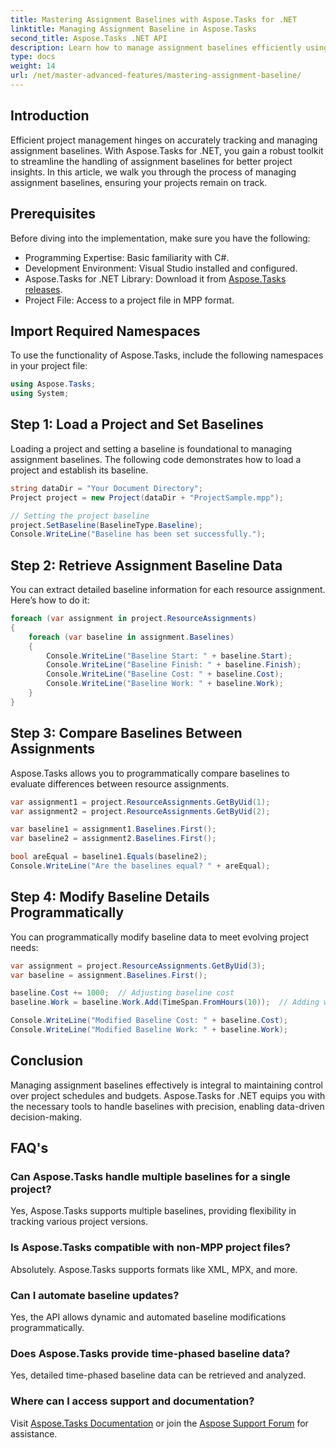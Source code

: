 ```yaml
---
title: Mastering Assignment Baselines with Aspose.Tasks for .NET
linktitle: Managing Assignment Baseline in Aspose.Tasks
second_title: Aspose.Tasks .NET API
description: Learn how to manage assignment baselines efficiently using Aspose.Tasks for .NET. This step-by-step guide covers loading projects, setting baselines, retrieving data, comparing baselines, and more to optimize project management workflows.
type: docs
weight: 14
url: /net/master-advanced-features/mastering-assignment-baseline/
---
```

## Introduction

Efficient project management hinges on accurately tracking and managing assignment baselines. With Aspose.Tasks for .NET, you gain a robust toolkit to streamline the handling of assignment baselines for better project insights. In this article, we walk you through the process of managing assignment baselines, ensuring your projects remain on track.

## Prerequisites

Before diving into the implementation, make sure you have the following:

- Programming Expertise: Basic familiarity with C#.
- Development Environment: Visual Studio installed and configured.
- Aspose.Tasks for .NET Library: Download it from [Aspose.Tasks releases](https://releases.aspose.com/tasks/net/).
- Project File: Access to a project file in MPP format.

## Import Required Namespaces

To use the functionality of Aspose.Tasks, include the following namespaces in your project file:

```csharp
using Aspose.Tasks;
using System;
```

## Step 1: Load a Project and Set Baselines

Loading a project and setting a baseline is foundational to managing assignment baselines. The following code demonstrates how to load a project and establish its baseline.

```csharp
string dataDir = "Your Document Directory";
Project project = new Project(dataDir + "ProjectSample.mpp");

// Setting the project baseline
project.SetBaseline(BaselineType.Baseline);
Console.WriteLine("Baseline has been set successfully.");
```

## Step 2: Retrieve Assignment Baseline Data

You can extract detailed baseline information for each resource assignment. Here’s how to do it:

```csharp
foreach (var assignment in project.ResourceAssignments)
{
    foreach (var baseline in assignment.Baselines)
    {
        Console.WriteLine("Baseline Start: " + baseline.Start);
        Console.WriteLine("Baseline Finish: " + baseline.Finish);
        Console.WriteLine("Baseline Cost: " + baseline.Cost);
        Console.WriteLine("Baseline Work: " + baseline.Work);
    }
}
```

## Step 3: Compare Baselines Between Assignments

Aspose.Tasks allows you to programmatically compare baselines to evaluate differences between resource assignments.

```csharp
var assignment1 = project.ResourceAssignments.GetByUid(1);
var assignment2 = project.ResourceAssignments.GetByUid(2);

var baseline1 = assignment1.Baselines.First();
var baseline2 = assignment2.Baselines.First();

bool areEqual = baseline1.Equals(baseline2);
Console.WriteLine("Are the baselines equal? " + areEqual);
```

## Step 4: Modify Baseline Details Programmatically

You can programmatically modify baseline data to meet evolving project needs:

```csharp
var assignment = project.ResourceAssignments.GetByUid(3);
var baseline = assignment.Baselines.First();

baseline.Cost += 1000;  // Adjusting baseline cost
baseline.Work = baseline.Work.Add(TimeSpan.FromHours(10));  // Adding work hours

Console.WriteLine("Modified Baseline Cost: " + baseline.Cost);
Console.WriteLine("Modified Baseline Work: " + baseline.Work);
```

## Conclusion

Managing assignment baselines effectively is integral to maintaining control over project schedules and budgets. Aspose.Tasks for .NET equips you with the necessary tools to handle baselines with precision, enabling data-driven decision-making.

## FAQ's

### Can Aspose.Tasks handle multiple baselines for a single project?  
Yes, Aspose.Tasks supports multiple baselines, providing flexibility in tracking various project versions.

### Is Aspose.Tasks compatible with non-MPP project files?  
Absolutely. Aspose.Tasks supports formats like XML, MPX, and more.

### Can I automate baseline updates?  
Yes, the API allows dynamic and automated baseline modifications programmatically.

### Does Aspose.Tasks provide time-phased baseline data?  
Yes, detailed time-phased baseline data can be retrieved and analyzed.

### Where can I access support and documentation?  
Visit [Aspose.Tasks Documentation](https://reference.aspose.com/words/net/) or join the [Aspose Support Forum](https://forum.aspose.com/c/words/8) for assistance. 
